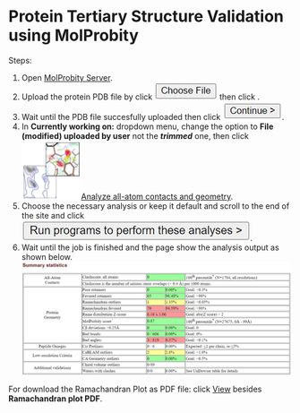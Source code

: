 # Protein Tertiary Structure Validation using MolProbity

Steps:
1. Open [MolProbity Server](http://molprobity.biochem.duke.edu/).
2. Upload the protein PDB file by click ![](./img/choose-file.jpg) then click [](./img/upload.jpg).
3. Wait until the PDB file succesfully uploaded then click ![](./img/continue.jpg).
4. In **Currently working on:** dropdown menu, change the option to **File (modified) uploaded by user** not the ***trimmed*** one, then click ![](./img/analyze.jpg)<u>Analyze all-atom contacts and geometry</u>.
5. Choose the necessary analysis or keep it default and scroll to the end of the site and click ![](./img/run.jpg).
6. Wait until the job is finished and the page show the analysis output as shown below.
![](./img/output.jpg)

For download the Ramachandran Plot as PDF file: click <u>View</u> besides **Ramachandran plot PDF**.
